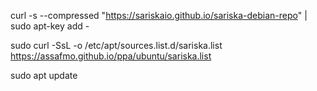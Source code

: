 curl -s --compressed "https://sariskaio.github.io/sariska-debian-repo" | sudo apt-key add -


sudo curl -SsL -o /etc/apt/sources.list.d/sariska.list https://assafmo.github.io/ppa/ubuntu/sariska.list


sudo apt update
